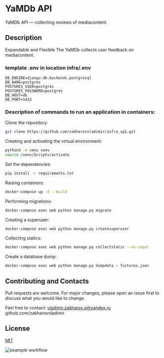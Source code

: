 # YaMDb API
YaMDb API — collecting reviews of mediacontent.

## Description

Expandable and Flexible The YaMDb collects user feedback on mediacontent.

### template .env in location infra/.env
```
DB_ENGINE=django.db.backends.postgresql
DB_NAME=postgres
POSTGRES_USER=postgres
POSTGRES_PASSWORD=postgres
DB_HOST=db
DB_PORT=5432
```

### Description of commands to run an application in containers:

Clone the repository:
```bash
git clone https://github.com/zakharovvladimir/infra_sp2.git
```

Creating and activating the virtual environment:
```bash
python3 -m venv venv
source /venv/Scripts/activate
```

Set the dependencies:
```bash
pip install -r requirements.txt
```

Raising containers:
```bash
docker-compose up -d --build
```

Performing migrations:
```bash
docker-compose exec web python manage.py migrate
```

Creating a superuser:
```bash
docker-compose exec web python manage.py createsuperuser
```

Collecting statics:
```bash
docker-compose exec web python manage.py collectstatic --no-input
```

Create a database dump:
```bash
docker-compose exec web python manage.py dumpdata > fixtures.json
```

## Contributing and Contacts

Pull requests are welcome. For major changes, please open an issue first
to discuss what you would like to change.

Feel free to contact: vladimir.zakharov.s@yandex.ru
github.com/zakharovvladimir

## License

[MIT](https://choosealicense.com/licenses/mit/)


![example workflow](https://github.com/github/docs/actions/workflows/main.yml/badge.svg)
